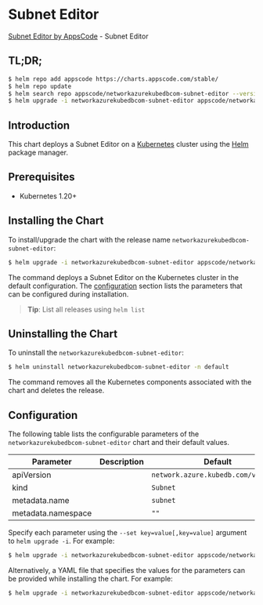 # Subnet Editor

[Subnet Editor by AppsCode](https://appscode.com) - Subnet Editor

## TL;DR;

```bash
$ helm repo add appscode https://charts.appscode.com/stable/
$ helm repo update
$ helm search repo appscode/networkazurekubedbcom-subnet-editor --version=v0.19.0
$ helm upgrade -i networkazurekubedbcom-subnet-editor appscode/networkazurekubedbcom-subnet-editor -n default --create-namespace --version=v0.19.0
```

## Introduction

This chart deploys a Subnet Editor on a [Kubernetes](http://kubernetes.io) cluster using the [Helm](https://helm.sh) package manager.

## Prerequisites

- Kubernetes 1.20+

## Installing the Chart

To install/upgrade the chart with the release name `networkazurekubedbcom-subnet-editor`:

```bash
$ helm upgrade -i networkazurekubedbcom-subnet-editor appscode/networkazurekubedbcom-subnet-editor -n default --create-namespace --version=v0.19.0
```

The command deploys a Subnet Editor on the Kubernetes cluster in the default configuration. The [configuration](#configuration) section lists the parameters that can be configured during installation.

> **Tip**: List all releases using `helm list`

## Uninstalling the Chart

To uninstall the `networkazurekubedbcom-subnet-editor`:

```bash
$ helm uninstall networkazurekubedbcom-subnet-editor -n default
```

The command removes all the Kubernetes components associated with the chart and deletes the release.

## Configuration

The following table lists the configurable parameters of the `networkazurekubedbcom-subnet-editor` chart and their default values.

|     Parameter      | Description |                    Default                     |
|--------------------|-------------|------------------------------------------------|
| apiVersion         |             | <code>network.azure.kubedb.com/v1alpha1</code> |
| kind               |             | <code>Subnet</code>                            |
| metadata.name      |             | <code>subnet</code>                            |
| metadata.namespace |             | <code>""</code>                                |


Specify each parameter using the `--set key=value[,key=value]` argument to `helm upgrade -i`. For example:

```bash
$ helm upgrade -i networkazurekubedbcom-subnet-editor appscode/networkazurekubedbcom-subnet-editor -n default --create-namespace --version=v0.19.0 --set apiVersion=network.azure.kubedb.com/v1alpha1
```

Alternatively, a YAML file that specifies the values for the parameters can be provided while
installing the chart. For example:

```bash
$ helm upgrade -i networkazurekubedbcom-subnet-editor appscode/networkazurekubedbcom-subnet-editor -n default --create-namespace --version=v0.19.0 --values values.yaml
```
